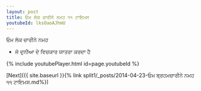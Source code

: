 ```yaml
---
layout: post
title: ਓਮ ਲੋਕ ਚਾਰੀਨੇ ਨਮਹ ੧੧ ਟਾਇਮਸ
youtubeId: lksOaoAJhmU
---
```

 
 
 ਓਮ ਲੋਕ ਚਾਰੀਨੇ ਨਮਹ  
 
 -  ਜੋ ਦੁਨੀਆ ਦੇ ਵਿਚਕਾਰ ਯਾਤਰਾ ਕਰਦਾ ਹੈ 
 
  
 
  
 
 
 
 
 
 


{% include youtubePlayer.html id=page.youtubeId %}
 
[Next]({{ site.baseurl }}{% link  split1/_posts/2014-04-23-ਓਮ ਬ੍ਰਹਮਚਾਰੀਨੇ ਨਮਹ ੧੧ ਟਾਇਮਸ.md%})
 

